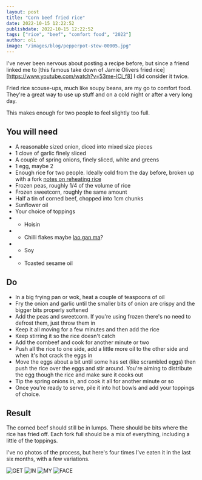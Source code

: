 ```yaml
---
layout: post
title: "Corn beef fried rice"
date: 2022-10-15 12:22:52
publishdate: 2022-10-15 12:22:52
tags: ["rice", "beef", "comfort food", "2022"]
author: oli
image: "/images/blog/pepperpot-stew-00005.jpg"
---
```


I've never been nervous about posting a recipe before, but since a friend linked me to [this famous take down of Jamie Olivers fried rice][https://www.youtube.com/watch?v=53me-ICi_f8] I did consider it twice.

Fried rice scouse-ups, much like soupy beans, are my go to comfort food.  They're a great way to use up stuff and on a cold night or after a very long day.

This makes enough for two people to feel slightly too full.

## You will need

* A reasonable sized onion, diced into mixed size pieces
* 1 clove of garlic finely sliced
* A couple of spring onions, finely sliced, white and greens
* 1 egg, maybe 2
* Enough rice for two people.  Ideally cold from the day before, broken up with a fork [notes on reheating rice](https://www.nhs.uk/common-health-questions/food-and-diet/can-reheating-rice-cause-food-poisoning/)
* Frozen peas, roughly 1/4 of the volume of rice
* Frozen sweetcorn, roughly the same amount
* Half a tin of corned beef, chopped into 1cm chunks
* Sunflower oil
* Your choice of toppings
* * Hoisin
* * Chilli flakes maybe [lao gan ma](https://en.wikipedia.org/wiki/Lao_Gan_Ma)?
* * Soy
* * Toasted sesame oil


## Do

* In a big frying pan or wok, heat a couple of teaspoons of oil
* Fry the onion and garlic until the smaller bits of onion are crispy and the bigger bits properly softened
* Add the peas and sweetcorn.  If you're using frozen there's no need to defrost them, just throw them in
* Keep it all moving for a few minutes and then add the rice
* Keep stirring it so the rice doesn't catch
* Add the cornbeef and cook for another minute or two
* Push all the rice to one side, add a little more oil to the other side and when it's hot crack the eggs in
* Move the eggs about a bit until some has set (like scrambled eggs) then push the rice over the eggs and stir around.  You're aiming to distribute the egg though the rice and make sure it cooks out
* Tip the spring onions in, and cook it all for another minute or so
* Once you're ready to serve, pile it into hot bowls and add your toppings of choice.

## Result

The corned beef should still be in lumps.  There should be bits where the rice has fried off.  Each fork full should be a mix of everything, including a little of the toppings.  
 
I've no photos of the process, but here's four times I've eaten it in the last six months, with a few variations.

![GET](/images/blog/fried-rice-00000.jpg)
![IN](/images/blog/fried-rice-00001.jpg)
![MY](/images/blog/fried-rice-00002.jpg)
![FACE](/images/blog/fried-rice-00003.jpg)
